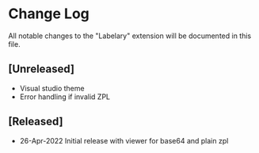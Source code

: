 # Change Log

All notable changes to the "Labelary" extension will be documented in this file.



## [Unreleased]
- Visual studio theme
- Error handling if invalid ZPL

## [Released]
- 26-Apr-2022 Initial release with viewer for base64 and plain zpl


